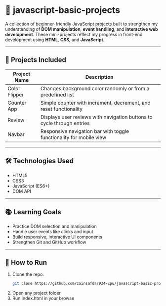 # 📁 javascript-basic-projects

A collection of beginner-friendly JavaScript projects built to strengthen my understanding of **DOM manipulation**, **event handling**, and **interactive web development**. These mini-projects reflect my progress in front-end development using **HTML**, **CSS**, and **JavaScript**.

---

## 🚀 Projects Included

| Project Name  | Description                                                            |
| ------------- | ---------------------------------------------------------------------- |
| Color Flipper | Changes background color randomly or from a predefined list            |
| Counter App   | Simple counter with increment, decrement, and reset functionality      |
| Review        | Displays user reviews with navigation buttons to cycle through entries |
| Navbar        | Responsive navigation bar with toggle functionality for mobile view    |

---

## 🛠️ Technologies Used

- HTML5
- CSS3
- JavaScript (ES6+)
- DOM API

---

## 📚 Learning Goals

- Practice DOM selection and manipulation
- Handle user events like clicks and input
- Build responsive, interactive UI components
- Strengthen Git and GitHub workflow

---

## 🧠 How to Run

1. Clone the repo:
   ```bash
   git clone https://github.com/zainsafdar934-cpu/javascript-basic-projects.git
   ```
2. Open any project folder
3. Run index.html in your browse
